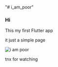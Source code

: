 "# i_am_poor" 

<h3>Hi</h3>

This my first Flutter app

it just a simple page 

![i am poor](https://user-images.githubusercontent.com/35490681/67619360-f07b2e00-f7fa-11e9-81f3-1b39e957ec45.png)



tnx for watching
